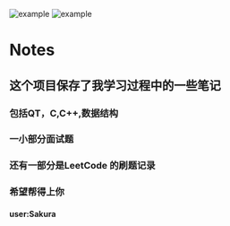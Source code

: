 ![example](https://img.shields.io/badge/notes-v1.0-blue.svg)   ![example](https://img.shields.io/badge/user:-sakura-blue.svg)
# Notes
## 这个项目保存了我学习过程中的一些笔记
### 包括QT，C,C++,数据结构
### 一小部分面试题
### 还有一部分是LeetCode 的刷题记录
### 希望帮得上你

#### **user:Sakura**
